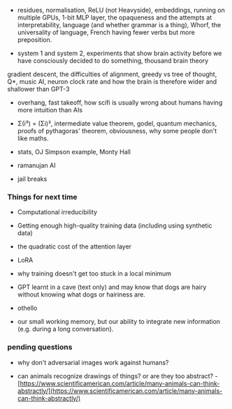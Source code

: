 + residues, normalisation, ReLU (not Heavyside), embeddings,
running on multiple GPUs, 1-bit MLP layer, the opaqueness and the attempts at
interpretability, language (and whether grammar is a thing), Whorf,
the universality of language, French having fewer verbs but more preposition.

+ system 1 and system 2, experiments that show brain activity
before we have consciously decided to do something,
thousand brain theory

gradient descent, the difficulties of alignment,
greedy vs tree of thought, Q*, music AI, neuron clock rate
and how the brain is therefore wider and shallower than GPT-3

+ overhang, fast takeoff, how scifi is usually wrong about humans having
more intuition than AIs

+ Σ(i³) = (Σi)², intermediate value theorem, godel, quantum mechanics,
proofs of pythagoras' theorem, obviousness, why some people don't like maths.

+ stats, OJ Simpson example, Monty Hall

+ ramanujan AI

+ jail breaks

### Things for next time

+ Computational irreducibility

+ Getting enough high-quality training data (including using synthetic data)

+ the quadratic cost of the attention layer

+ LoRA

+ why training doesn't get too stuck in a local minimum

+ GPT learnt in a cave (text only) and may know that dogs are
hairy without knowing what dogs or hairiness are.

+ othello

+ our small working memory, but our ability to integrate new information
(e.g. during a long conversation).

### pending questions

+ why don't adversarial images work against humans?

+ can animals recognize drawings of things?  or are they too abstract? -
[https://www.scientificamerican.com/article/many-animals-can-think-abstractly/](https://www.scientificamerican.com/article/many-animals-can-think-abstractly/)

